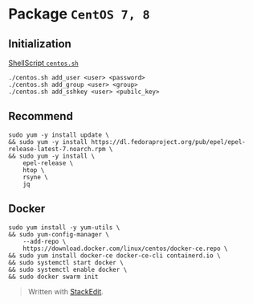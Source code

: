 # Package `CentOS 7, 8`


## Initialization
[ShellScript `centos.sh`](./centos.sh.md)
```shell
./centos.sh add_user <user> <password>
./centos.sh add_group <user> <group>
./centos.sh add_sshkey <user> <pubilc_key>
```

## Recommend
```shell
sudo yum -y install update \
&& sudo yum -y install https://dl.fedoraproject.org/pub/epel/epel-release-latest-7.noarch.rpm \
&& sudo yum -y install \
	epel-release \
	htop \
	rsyne \
	jq	
```

## Docker
```shell
sudo yum install -y yum-utils \
&& sudo yum-config-manager \
    --add-repo \
    https://download.docker.com/linux/centos/docker-ce.repo \
&& sudo yum install docker-ce docker-ce-cli containerd.io \
&& sudo systemctl start docker \
&& sudo systemctl enable docker \
&& sudo docker swarm init

```

> Written with [StackEdit](https://stackedit.io/).
<!--stackedit_data:
eyJoaXN0b3J5IjpbLTE5MjkwODI0NTcsMjg0MTgyNzIzLDEyMT
cxNTYxMDQsNjgxNTk3ODE2XX0=
-->
